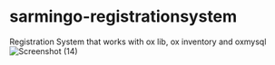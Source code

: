# sarmingo-registrationsystem
Registration System that works with ox lib, ox inventory and oxmysql
![Screenshot (14)](https://user-images.githubusercontent.com/78432708/234818881-10e56f0d-0712-4961-a20b-8b48c7a8f858.png)
